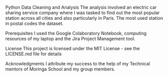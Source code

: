 Python Data Cleaning and Analysis
The analysis involved an electric car sharing service company where I was tasked to find out the most popular station across all cities and also particularly in Paris. The most used station in postal codes the dataset.

Prerequisites
I used the Google Colaboratory Notebook, computing resources of my laptop and the Jira Project Management tool.

License
This project is licensed under the MIT License - see the LICENSE.md file for details

Acknowledgments
I attribute my success to the help of my Technical mentors of Moringa School and my group members. 
